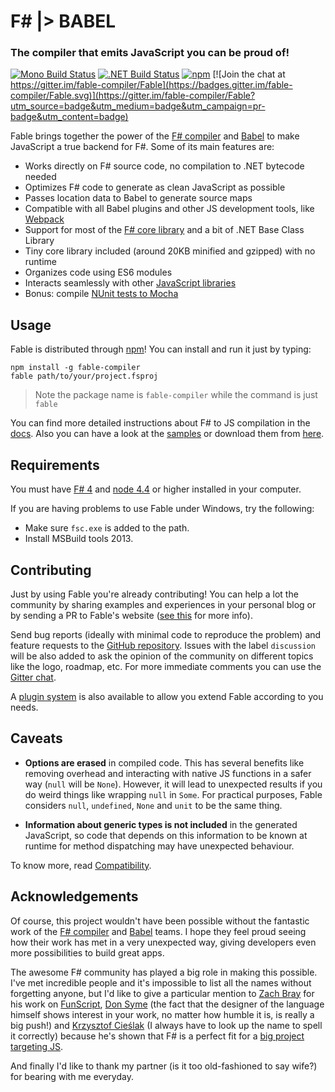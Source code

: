 # F# |> BABEL

### The compiler that emits JavaScript you can be proud of!

[![Mono Build Status](https://travis-ci.org/fable-compiler/Fable.svg "Mono Build Status")](https://travis-ci.org/fable-compiler/Fable) [![.NET Build Status](https://ci.appveyor.com/api/projects/status/vlmyxg64my74sik5?svg=true ".NET Build Status")](https://ci.appveyor.com/project/alfonsogarciacaro/fable) [![npm](https://img.shields.io/npm/v/fable-compiler.svg)](https://www.npmjs.com/package/fable-compiler) [![Join the chat at https://gitter.im/fable-compiler/Fable](https://badges.gitter.im/fable-compiler/Fable.svg)](https://gitter.im/fable-compiler/Fable?utm_source=badge&utm_medium=badge&utm_campaign=pr-badge&utm_content=badge)


Fable brings together the power of the [F# compiler](http://fsharp.github.io/FSharp.Compiler.Service/)
and [Babel](http://babeljs.io) to make JavaScript a true backend for F#.
Some of its main features are:

- Works directly on F# source code, no compilation to .NET bytecode needed
- Optimizes F# code to generate as clean JavaScript as possible
- Passes location data to Babel to generate source maps
- Compatible with all Babel plugins and other JS development tools, like [Webpack](https://webpack.github.io)
- Support for most of the [F# core library](http://fable-compiler.github.io/Fable/docs/compatibility.html) and a bit of .NET Base Class Library
- Tiny core library included (around 20KB minified and gzipped) with no runtime
- Organizes code using ES6 modules
- Interacts seamlessly with other [JavaScript libraries](http://fable-compiler.github.io/Fable/docs/interacting.html)
- Bonus: compile [NUnit tests to Mocha](http://fable-compiler.github.io/Fable/docs/compiling.html#Testing)

## Usage

Fable is distributed through [npm](https://www.npmjs.com/package/fable-compiler)! You can install and run it just by typing:

```shell
npm install -g fable-compiler
fable path/to/your/project.fsproj
```

> Note the package name is `fable-compiler` while the command is just `fable`

You can find more detailed instructions about F# to JS compilation in the [docs](http://fable-compiler.github.io/Fable/docs/compiling.html).
Also you can have a look at the [samples](http://fable-compiler.github.io/Fable/samples.html) or download them from [here](https://ci.appveyor.com/api/projects/alfonsogarciacaro/fable/artifacts/samples.zip).

## Requirements

You must have [F# 4](http://fsharp.org) and [node 4.4](https://nodejs.org/en/) or higher installed in your computer.

If you are having problems to use Fable under Windows, try the following:
- Make sure `fsc.exe` is added to the path.
- Install MSBuild tools 2013.

## Contributing

Just by using Fable you're already contributing! You can help a lot the community
by sharing examples and experiences in your personal blog or by sending a PR to Fable's
website ([see this](https://github.com/fable-compiler/Fable/issues/162) for more info).

Send bug reports (ideally with minimal code to reproduce the problem) and feature requests
to the [GitHub repository](https://github.com/fable-compiler/Fable/issues). Issues with the label `discussion` will be also added to ask the opinion of the community
on different topics like the logo, roadmap, etc. For more immediate comments you can use the [Gitter chat](https://gitter.im/fable-compiler/Fable).

A [plugin system](http://fable-compiler.github.io/Fable/docs/plugins.html) is also available
to allow you extend Fable according to you needs.

## Caveats

- **Options are erased** in compiled code. This has several benefits like removing overhead
  and interacting with native JS functions in a safer way (`null` will be `None`).
  However, it will lead to unexpected results if you do weird things like wrapping `null` in `Some`.
  For practical purposes, Fable considers `null`, `undefined`, `None` and `unit` to be the same thing.

- **Information about generic types is not included** in the generated JavaScript, so code that
  depends on this information to be known at runtime for method dispatching may have unexpected behaviour.

To know more, read [Compatibility](http://fable-compiler.github.io/Fable/docs/compatibility.html).

## Acknowledgements

Of course, this project wouldn't have been possible without the fantastic work of the [F# compiler](http://fsharp.github.io/FSharp.Compiler.Service/)
and [Babel](http://babeljs.io) teams. I hope they feel proud seeing how their work has met in
a very unexpected way, giving developers even more possibilities to build great apps.

The awesome F# community has played a big role in making this possible. I've met incredible
people and it's impossible to list all the names without forgetting anyone, but I'd like to
give a particular mention to [Zach Bray](https://github.com/ZachBray) for his work on [FunScript](http://funscript.info/), [Don Syme](https://github.com/dsyme) (the fact that the designer
of the language himself shows interest in your work, no matter how humble it is, is really a big push!)
and [Krzysztof Cieślak](https://github.com/Krzysztof-Cieslak) (I always have to look up the name to spell it correctly) because he's shown that
F# is a perfect fit for a [big project targeting JS](http://ionide.io/).

And finally I'd like to thank my partner (is it too old-fashioned to say wife?) for bearing with me
everyday.
